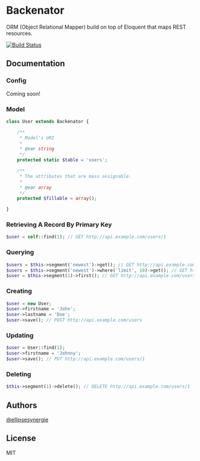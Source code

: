 # Backenator

ORM (Object Relational Mapper) build on top of Eloquent that maps REST resources.

[![Build Status](https://travis-ci.org/ellipsesynergie/backenator.png?branch=develop)](https://travis-ci.org/ellipsesynergie/backenator)

## Documentation

### Config

Coming soon!

### Model

```php
class User extends Backenator {

    /**
     * Model's URI
     *
     * @var string
     */
    protected static $table = 'users';

    /**
     * The attributes that are mass assignable.
     *
     * @var array
     */
    protected $fillable = array();

}
```

### Retrieving A Record By Primary Key

```php
$user = self::find(1); // GET http://api.example.com/users/1
```

### Querying

```php
$users = $this->segment('newest')->get(); // GET http://api.example.com/users/newest
$users = $this->segment('newest')->where('limit', 10)->get(); // GET http://api.example.com/users/newest?limit=10
$user = $this->segment(1)->first(); // GET http://api.example.com/users/1
```

### Creating

```php
$user = new User;
$user->firstname = 'John';
$user->lastname = 'Doe';
$user->save(); // POST http://api.example.com/users
```

### Updating

```php
$user = User::find(1);
$user->firstname = 'Johnny';
$user->save(); // PUT http://api.example.com/users/1
```

### Deleting

```php
$this->segment(1)->delete(); // DELETE http://api.example.com/users/1
```

## Authors

[@ellipsesynergie](http://github.com/ellipsesynergie)

## License

MIT
